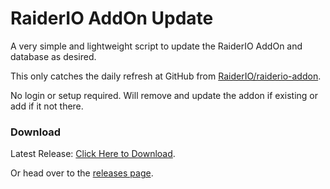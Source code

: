 # RaiderIO AddOn Update

A very simple and lightweight script to update the RaiderIO AddOn and database as desired.

This only catches the daily refresh at GitHub from [RaiderIO/raiderio-addon](https://github.com/RaiderIO/raiderio-addon).

No login or setup required. Will remove and update the addon if existing or add if it not there.

### Download

Latest Release: [Click Here to Download](https://github.com/smashedr/raiderio-addon-update/releases/latest/download/RaiderIO-AddOn-Update.exe).

Or head over to the [releases page](https://github.com/smashedr/raiderio-addon-update/releases).
